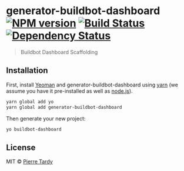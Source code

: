 # generator-buildbot-dashboard [![NPM version][npm-image]][npm-url] [![Build Status][travis-image]][travis-url] [![Dependency Status][daviddm-image]][daviddm-url]
> Buildbot Dashboard Scaffolding

## Installation

First, install [Yeoman](http://yeoman.io) and generator-buildbot-dashboard using [yarn](https://yarnpkg.com/) (we assume you have it pre-installed as well as [node.js](https://nodejs.org/)).

```bash
yarn global add yo
yarn global add generator-buildbot-dashboard
```

Then generate your new project:

```bash
yo buildbot-dashboard
```


## License

MIT © [Pierre Tardy]()


[npm-image]: https://badge.fury.io/js/generator-buildbot-dashboard.svg
[npm-url]: https://npmjs.org/package/generator-buildbot-dashboard
[travis-image]: https://travis-ci.org/buildbot/generator-buildbot-dashboard.svg?branch=master
[travis-url]: https://travis-ci.org/buildbot/generator-buildbot-dashboard
[daviddm-image]: https://david-dm.org/buildbot/generator-buildbot-dashboard.svg?theme=shields.io
[daviddm-url]: https://david-dm.org/buildbot/generator-buildbot-dashboard
